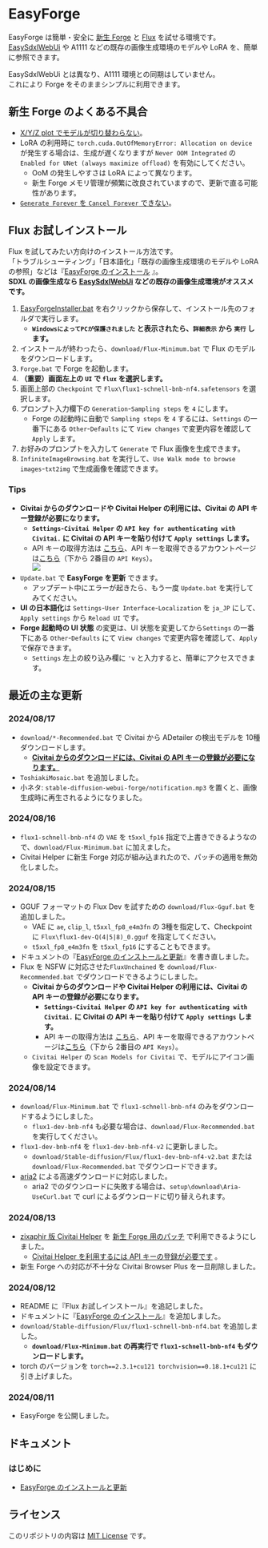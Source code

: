 ﻿# EasyForge

EasyForge は簡単・安全に [新生 Forge](https://github.com/lllyasviel/stable-diffusion-webui-forge) と [Flux](https://blackforestlabs.ai/) を試せる環境です。  
[EasySdxlWebUi](https://github.com/Zuntan03/EasySdxlWebUi) や A1111 などの既存の画像生成環境のモデルや LoRA を、簡単に参照できます。

EasySdxlWebUi とは異なり、A1111 環境との同期はしていません。  
これにより Forge をそのままシンプルに利用できます。

## 新生 Forge のよくある不具合

- [X/Y/Z plot でモデルが切り替わらない](https://github.com/lllyasviel/stable-diffusion-webui-forge/issues?q=is%3Aissue+is%3Aopen+X%2FY%2FZ+Plot)。
- LoRA の利用時に `torch.cuda.OutOfMemoryError: Allocation on device` が発生する場合は、生成が遅くなりますが `Never OOM Integrated` の `Enabled for UNet (always maximize offload)` を有効にしてください。
	- OoM の発生しやすさは LoRA によって異なります。
	- 新生 Forge メモリ管理が頻繁に改良されていますので、更新で直る可能性があります。
- [`Generate Forever` を `Cancel Forever` できない](https://github.com/lllyasviel/stable-diffusion-webui-forge/issues?q=is%3Aissue+is%3Aopen+Generate+forever)。

## Flux お試しインストール

Flux を試してみたい方向けのインストール方法です。  
「トラブルシューティング」「日本語化」「既存の画像生成環境のモデルや LoRA の参照」などは『[EasyForge のインストール](https://github.com/Zuntan03/EasyForge/wiki/EasyForge-%E3%81%AE%E3%82%A4%E3%83%B3%E3%82%B9%E3%83%88%E3%83%BC%E3%83%AB) 』。  
**SDXL の画像生成なら [EasySdxlWebUi](https://github.com/Zuntan03/EasySdxlWebUi) などの既存の画像生成環境がオススメです。**

1. [EasyForgeInstaller.bat](https://github.com/Zuntan03/EasyForge/raw/main/setup/install/EasyForgeInstaller.bat?ver=1) を右クリックから保存して、インストール先のフォルダで実行します。
	- **`WindowsによってPCが保護されました` と表示されたら、`詳細表示` から `実行` します。**
1. インストールが終わったら、`download/Flux-Minimum.bat` で Flux のモデルをダウンロードします。
1. `Forge.bat` で Forge を起動します。  
1. **（重要）画面左上の `UI` で `flux` を選択します。**
1. 画面上部の `Checkpoint` で `Flux\flux1-schnell-bnb-nf4.safetensors` を選択します。
1. プロンプト入力欄下の `Generation`-`Sampling steps` を `4` にします。
	- Forge の起動時に自動で `Sampling steps` を `4` するには、`Settings` の一番下にある `Other`-`Defaults` にて `View changes` で変更内容を確認して `Apply` します。
1. お好みのプロンプトを入力して `Generate` で Flux 画像を生成できます。
1. `InfiniteImageBrowsing.bat` を実行して、`Use Walk mode to browse images`-`txt2img` で生成画像を確認できます。

### Tips

- **Civitai からのダウンロードや Civitai Helper の利用には、Civitai の API キー登録が必要になります。**
	- **`Settings`-`Civitai Helper` の `API key for authenticating with Civitai.` に Civitai の API キーを貼り付けて `Apply settings` します。**
	- API キーの取得方法は [こちら](https://github.com/zixaphir/Stable-Diffusion-Webui-Civitai-Helper/wiki/Civitai-API-Key)、API キーを取得できるアカウントページは[こちら](https://civitai.com/user/account)（下から 2番目の `API Keys`）。  
	![](https://raw.githubusercontent.com/wiki/Zuntan03/EasyForge/setup/CivitaiApiKeyHalf.png)
- `Update.bat` で **EasyForge を更新** できます。  
	- アップデート中にエラーが起きたら、もう一度 `Update.bat` を実行してみてください。
- **UI の日本語化**は `Settings`-`User Interface`-`Localization` を `ja_JP` にして、`Apply settings` から `Reload UI` です。
- **Forge 起動時の UI 状態** の変更は、UI 状態を変更してから`Settings` の一番下にある `Other`-`Defaults` にて `View changes` で変更内容を確認して、`Apply` で保存できます。
	- `Settings` 左上の絞り込み欄に `'v` と入力すると、簡単にアクセスできます。

## 最近の主な更新

### 2024/08/17

- `download/*-Recommended.bat` で Civitai から ADetailer の検出モデルを 10種ダウンロードします。
	- **[Civitai からのダウンロードには、Civitai の API キーの登録が必要になります。](https://github.com/Zuntan03/EasyForge/wiki/EasyForge-%E3%81%AE%E3%82%A4%E3%83%B3%E3%82%B9%E3%83%88%E3%83%BC%E3%83%AB%E3%81%A8%E6%9B%B4%E6%96%B0#%E3%83%A2%E3%83%87%E3%83%AB%E3%82%84-lora-%E3%81%AE%E3%83%80%E3%82%A6%E3%83%B3%E3%83%AD%E3%83%BC%E3%83%89)**
- `ToshiakiMosaic.bat` を追加しました。
- 小ネタ: `stable-diffusion-webui-forge/notification.mp3` を置くと、画像生成時に再生されるようになりました。

### 2024/08/16

- `flux1-schnell-bnb-nf4` の `VAE` を `t5xxl_fp16` 指定で上書きできるようなので、`download/Flux-Minimum.bat` に加えました。
- Civitai Helper に新生 Forge 対応が組み込まれたので、パッチの適用を無効化しました。

### 2024/08/15

- GGUF フォーマットの Flux Dev を試すための `download/Flux-Gguf.bat` を追加しました。
	- VAE に `ae`, `clip_l`, `t5xxl_fp8_e4m3fn` の 3種を指定して、Checkpoint に `Flux\flux1-dev-Q(4|5|8)_0.gguf` を指定してください。
	- `t5xxl_fp8_e4m3fn` を `t5xxl_fp16` にすることもできます。
- ドキュメントの『[EasyForge のインストールと更新](https://github.com/Zuntan03/EasyForge/wiki/EasyForge-%E3%81%AE%E3%82%A4%E3%83%B3%E3%82%B9%E3%83%88%E3%83%BC%E3%83%AB%E3%81%A8%E6%9B%B4%E6%96%B0)』を書き直しました。
- Flux を NSFW に対応させた`FluxUnchained` を `download/Flux-Recommended.bat` でダウンロードできるようにしました。
	- **Civitai からのダウンロードや Civitai Helper の利用には、Civitai の API キーの登録が必要になります。**
		- **`Settings`-`Civitai Helper` の `API key for authenticating with Civitai.` に Civitai の API キーを貼り付けて `Apply settings` します。**
		- API キーの取得方法は [こちら](https://github.com/zixaphir/Stable-Diffusion-Webui-Civitai-Helper/wiki/Civitai-API-Key)、API キーを取得できるアカウントページは[こちら](https://civitai.com/user/account)（下から 2番目の `API Keys`）。  
	- `Civitai Helper` の `Scan Models for Civitai` で、モデルにアイコン画像を設定できます。

### 2024/08/14

- `download/Flux-Minimum.bat` で `flux1-schnell-bnb-nf4` のみをダウンロードするようにしました。
	- `flux1-dev-bnb-nf4` も必要な場合は、`download/Flux-Recommended.bat` を実行してください。
- `flux1-dev-bnb-nf4` を `flux1-dev-bnb-nf4-v2` に更新しました。
	- `download/Stable-diffusion/Flux/flux1-dev-bnb-nf4-v2.bat` または `download/Flux-Recommended.bat` でダウンロードできます。
- [aria2](https://aria2.github.io/) による高速ダウンロードに対応しました。
	- aria2 でのダウンロードに失敗する場合は、`setup\download\Aria-UseCurl.bat` で curl によるダウンロードに切り替えられます。

### 2024/08/13

- [zixaphir 版 Civitai Helper](https://github.com/zixaphir/Stable-Diffusion-Webui-Civitai-Helper) を [新生 Forge 用のパッチ](https://github.com/zixaphir/Stable-Diffusion-Webui-Civitai-Helper/pull/124) で利用できるようにしました。
	- [Civitai Helper を利用するには API キーの登録が必要です](https://github.com/Zuntan03/EasySdxlWebUi/wiki/%E3%83%A2%E3%83%87%E3%83%AB%E3%82%84-LoRA-%E3%81%AE%E8%BF%BD%E5%8A%A0#civitai-%E3%81%8B%E3%82%89%E3%83%A2%E3%83%87%E3%83%AB%E3%82%84-lora-%E3%82%92%E8%BF%BD%E5%8A%A0) 。
- 新生 Forge への対応が不十分な Civitai Browser Plus を一旦削除しました。

### 2024/08/12

- README に『Flux お試しインストール』を追記しました。
- ドキュメントに『[EasyForge のインストール](https://github.com/Zuntan03/EasyForge/wiki/EasyForge-%E3%81%AE%E3%82%A4%E3%83%B3%E3%82%B9%E3%83%88%E3%83%BC%E3%83%AB)』を追加しました。
- `download/Stable-diffusion/Flux/flux1-schnell-bnb-nf4.bat` を追加しました。
	- **`download/Flux-Minimum.bat` の再実行で `flux1-schnell-bnb-nf4` もダウンロードします。**
- torch のバージョンを `torch==2.3.1+cu121 torchvision==0.18.1+cu121` に引き上げました。

### 2024/08/11

- EasyForge を公開しました。

## ドキュメント

### はじめに

- [EasyForge のインストールと更新](https://github.com/Zuntan03/EasyForge/wiki/EasyForge-%E3%81%AE%E3%82%A4%E3%83%B3%E3%82%B9%E3%83%88%E3%83%BC%E3%83%AB%E3%81%A8%E6%9B%B4%E6%96%B0)

## ライセンス

このリポジトリの内容は [MIT License](./LICENSE.txt) です。
